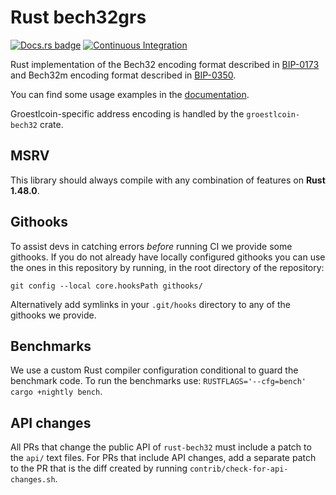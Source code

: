 Rust bech32grs
===========

[![Docs.rs badge](https://docs.rs/bech32grs/badge.svg)](https://docs.rs/bech32grs/)
[![Continuous Integration](https://github.com/Groestlcoin/rust-bech32/workflows/Continuous%20Integration/badge.svg)](https://github.com/Groestlcoin/rust-bech32/actions?query=workflow%3A%22Continuous+Integration%22)

Rust implementation of the Bech32 encoding format described in [BIP-0173](https://github.com/bitcoin/bips/blob/master/bip-0173.mediawiki)
and Bech32m encoding format described in [BIP-0350](https://github.com/bitcoin/bips/blob/master/bip-0350.mediawiki).

You can find some usage examples in the [documentation](https://docs.rs/bech32/).

Groestlcoin-specific address encoding is handled by the `groestlcoin-bech32` crate.


## MSRV

This library should always compile with any combination of features on **Rust 1.48.0**.


## Githooks

To assist devs in catching errors _before_ running CI we provide some githooks. If you do not
already have locally configured githooks you can use the ones in this repository by running, in the
root directory of the repository:
```
git config --local core.hooksPath githooks/
```

Alternatively add symlinks in your `.git/hooks` directory to any of the githooks we provide.


## Benchmarks

We use a custom Rust compiler configuration conditional to guard the benchmark code. To run the
benchmarks use: `RUSTFLAGS='--cfg=bench' cargo +nightly bench`.


## API changes

All PRs that change the public API of `rust-bech32` must include a patch to the
`api/` text files. For PRs that include API changes, add a separate patch to the PR
that is the diff created by running `contrib/check-for-api-changes.sh`.
